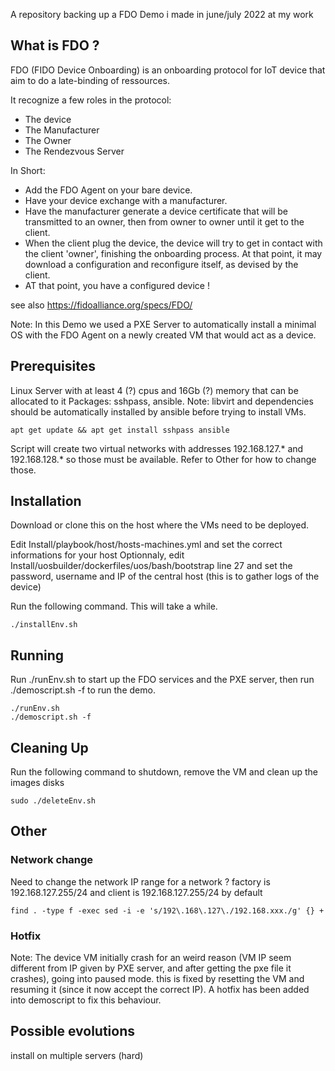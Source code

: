 A repository backing up a FDO Demo i made in june/july 2022 at my work

## What is FDO ?
FDO (FIDO Device Onboarding) is an onboarding protocol for IoT device that aim to do a late-binding of ressources.

It recognize a few roles in the protocol:
- The device
- The Manufacturer
- The Owner
- The Rendezvous Server

In Short: 
- Add the FDO Agent on your bare device.
- Have your device exchange with a manufacturer.
- Have the manufacturer generate a device certificate that will be transmitted to an owner, then from owner to owner until it get to the client.
- When the client plug the device, the device will try to get in contact with the client 'owner', finishing the onboarding process. At that point, it may download a configuration and reconfigure itself, as devised by the client.
- AT that point, you have a configured device !

see also https://fidoalliance.org/specs/FDO/


Note: In this Demo we used a PXE Server to automatically install a minimal OS with the FDO Agent on a newly created VM that would act as a device.

## Prerequisites

Linux Server with at least 4 (?) cpus and 16Gb (?) memory that can be allocated to it
Packages: sshpass, ansible.
Note: libvirt and dependencies should be automatically installed by ansible before trying to install VMs.

    apt get update && apt get install sshpass ansible 

Script will create two virtual networks with addresses 192.168.127.* and 192.168.128.* so those must be available. 
Refer to Other for how to change those.

## Installation
Download or clone this on the host where the VMs need to be deployed.

Edit Install/playbook/host/hosts-machines.yml and set the correct informations for your host
Optionnaly, edit Install/uosbuilder/dockerfiles/uos/bash/bootstrap line 27 and set the password, username and IP of the central host (this is to gather logs of the device)

Run the following command. This will take a while.

    ./installEnv.sh
 

## Running
Run ./runEnv.sh to start up the FDO services and the PXE server, then run ./demoscript.sh -f to run the demo.

    ./runEnv.sh
    ./demoscript.sh -f


## Cleaning Up
Run the following command to shutdown, remove the VM and clean up the images disks

    sudo ./deleteEnv.sh

## Other
### Network change
Need to change the network IP range for a network ? factory is 192.168.127.255/24 and client is 192.168.127.255/24 by default

    find . -type f -exec sed -i -e 's/192\.168\.127\./192.168.xxx./g' {} +
### Hotfix
Note: The device VM initially crash for an weird reason (VM IP seem different from IP given by PXE server, and after getting the pxe file it crashes), going into paused mode. this is fixed by resetting the VM and resuming it (since it now accept the correct IP). A hotfix has been added into demoscript to fix this behaviour.

## Possible evolutions
install on multiple servers (hard)

